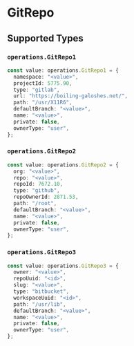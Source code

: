 # GitRepo


## Supported Types

### `operations.GitRepo1`

```typescript
const value: operations.GitRepo1 = {
  namespace: "<value>",
  projectId: 5775.90,
  type: "gitlab",
  url: "https://boiling-galoshes.net/",
  path: "/usr/X11R6",
  defaultBranch: "<value>",
  name: "<value>",
  private: false,
  ownerType: "user",
};
```

### `operations.GitRepo2`

```typescript
const value: operations.GitRepo2 = {
  org: "<value>",
  repo: "<value>",
  repoId: 7672.10,
  type: "github",
  repoOwnerId: 2871.53,
  path: "/root",
  defaultBranch: "<value>",
  name: "<value>",
  private: false,
  ownerType: "user",
};
```

### `operations.GitRepo3`

```typescript
const value: operations.GitRepo3 = {
  owner: "<value>",
  repoUuid: "<id>",
  slug: "<value>",
  type: "bitbucket",
  workspaceUuid: "<id>",
  path: "/usr/lib",
  defaultBranch: "<value>",
  name: "<value>",
  private: false,
  ownerType: "user",
};
```

